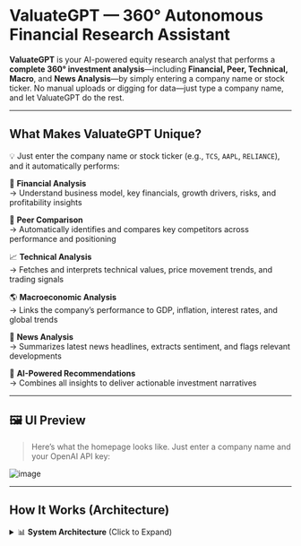 # ValuateGPT — 360° Autonomous Financial Research Assistant

**ValuateGPT** is your AI-powered equity research analyst that performs a **complete 360° investment analysis**—including **Financial, Peer, Technical, Macro**, and **News Analysis**—by simply entering a company name or stock ticker. No manual uploads or digging for data—just type a company name, and let ValuateGPT do the rest.

---

## What Makes ValuateGPT Unique?

💡 Just enter the company name or stock ticker (e.g., `TCS`, `AAPL`, `RELIANCE`), and it automatically performs:

🔢 **Financial Analysis**  
→ Understand business model, key financials, growth drivers, risks, and profitability insights

🤝 **Peer Comparison**  
→ Automatically identifies and compares key competitors across performance and positioning

📈 **Technical Analysis**  
→ Fetches and interprets technical values, price movement trends, and trading signals

🌎 **Macroeconomic Analysis**  
→ Links the company’s performance to GDP, inflation, interest rates, and global trends

📰 **News Analysis**  
→ Summarizes latest news headlines, extracts sentiment, and flags relevant developments

🧠 **AI-Powered Recommendations**  
→ Combines all insights to deliver actionable investment narratives

---

## 🖼️ UI Preview

> Here’s what the homepage looks like. Just enter a company name and your OpenAI API key:

![image](https://github.com/user-attachments/assets/ea86071c-cd21-471b-8f3b-bf5d6240fd4c)

---

## How It Works (Architecture)
<details> <summary>📊 <strong>System Architecture</strong> (Click to Expand)</summary>
    
```mermaid
graph TD
    A[User Input: Company Name] --> B[LangChain + Prompt Chains]
    B --> C[Data Fetching]
    C --> D1[Financial Data yFinance]
    C --> D2[Peer Info (LLM + Web)]
    C --> D3[Macroeconomic Data (APIs)]
    C --> D4[News Scraping + Sentiment]
    C --> D5[Chart + Technical Trends]
    D1 --> E[Chunked & Embedded into Vector DB]
    D2 --> E
    D3 --> E
    D4 --> E
    D5 --> E
    E --> F[OpenAI GPT Reasoning Engine]
    F --> G[Final AI-Generated Investment Report]
    G --> H[Displayed via Streamlit UI]
```
</details>

